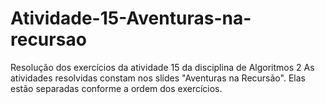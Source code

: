 # Atividade-15-Aventuras-na-recursao
Resolução dos exercícios da atividade 15 da disciplina de Algoritmos 2
As atividades resolvidas constam nos slides "Aventuras na Recursão". Elas estão separadas conforme a ordem dos exercícios.
